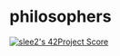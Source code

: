 # philosophers

[![slee2's 42Project Score](https://badge42.herokuapp.com/api/project/slee2/Philosophers)](https://github.com/JaeSeoKim/badge42)
